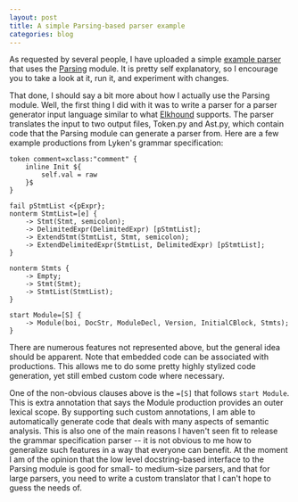 ```yaml
---
layout: post
title: A simple Parsing-based parser example
categories: blog
---
```


As requested by several people, I have uploaded a simple [example
parser](/files/Parsing/examples/example1.py) that
uses the [Parsing](/files/Parsing/Parsing.py) module.
It is pretty self explanatory, so I encourage you to take a look at it, run it,
and experiment with changes.

That done, I should say a bit more about how I actually use the Parsing module.
Well, the first thing I did with it was to write a parser for a parser generator
input language similar to what
[Elkhound](http://www.cs.berkeley.edu/~smcpeak/elkhound/sources/elkhound/index.html)
supports.  The parser translates the input to two output files, Token.py and
Ast.py, which contain code that the Parsing module can generate a parser from.
Here are a few example productions from Lyken's grammar specification:

```
token comment=xclass:"comment" {
    inline Init ${
        self.val = raw
    }$
}

fail pStmtList <{pExpr};
nonterm StmtList=[e] {
    -> Stmt(Stmt, semicolon);
    -> DelimitedExpr(DelimitedExpr) [pStmtList];
    -> ExtendStmt(StmtList, Stmt, semicolon);
    -> ExtendDelimitedExpr(StmtList, DelimitedExpr) [pStmtList];
}

nonterm Stmts {
    -> Empty;
    -> Stmt(Stmt);
    -> StmtList(StmtList);
}

start Module=[S] {
    -> Module(boi, DocStr, ModuleDecl, Version, InitialCBlock, Stmts);
}
```

There are numerous features not represented above, but the general idea should
be apparent.  Note that embedded code can be associated with productions.  This
allows me to do some pretty highly stylized code generation, yet still embed
custom code where necessary.

One of the non-obvious clauses above is the `=[S]` that follows `start Module`.
This is extra annotation that says the Module production provides an outer
lexical scope.  By supporting such custom annotations, I am able to
automatically generate code that deals with many aspects of semantic analysis.
This is also one of the main reasons I haven't seen fit to release the grammar
specification parser -- it is not obvious to me how to generalize such features
in a way that everyone can benefit.  At the moment I am of the opinion that the
low level docstring-based interface to the Parsing module is good for small- to
medium-size parsers, and that for large parsers, you need to write a custom
translator that I can't hope to guess the needs of.
